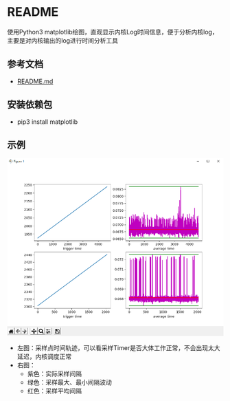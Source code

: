 # README

使用Python3 matplotlib绘图，直观显示内核Log时间信息，便于分析内核log，主要是对内核输出的log进行时间分析工具

## 参考文档

* [README.md](docs/README.md)

## 安装依赖包

* pip3 install matplotlib

## 示例

![KernelTime_TimerInterval.png](docs/images/KernelTime_TimerInterval.png)

* 左图：采样点时间轨迹，可以看采样Timer是否大体工作正常，不会出现太大延迟，内核调度正常
* 右图：
  * 紫色：实际采样间隔
  * 绿色：采样最大、最小间隔波动
  * 红色：采样平均间隔

